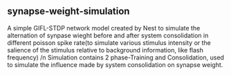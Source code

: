 ## synapse-weight-simulation

A simple GIFL-STDP network model created by Nest to simulate the alternation of synpase wieght before and after system consolidation in different poisson spike rate(to simulate various stimulus intensity or the salience of the stimulus relative to background information, like flash frequency) /n
Simulation contains 2 phase-Training and Consolidation, used to simulate the influence made by system consolidation on synapse weight.
